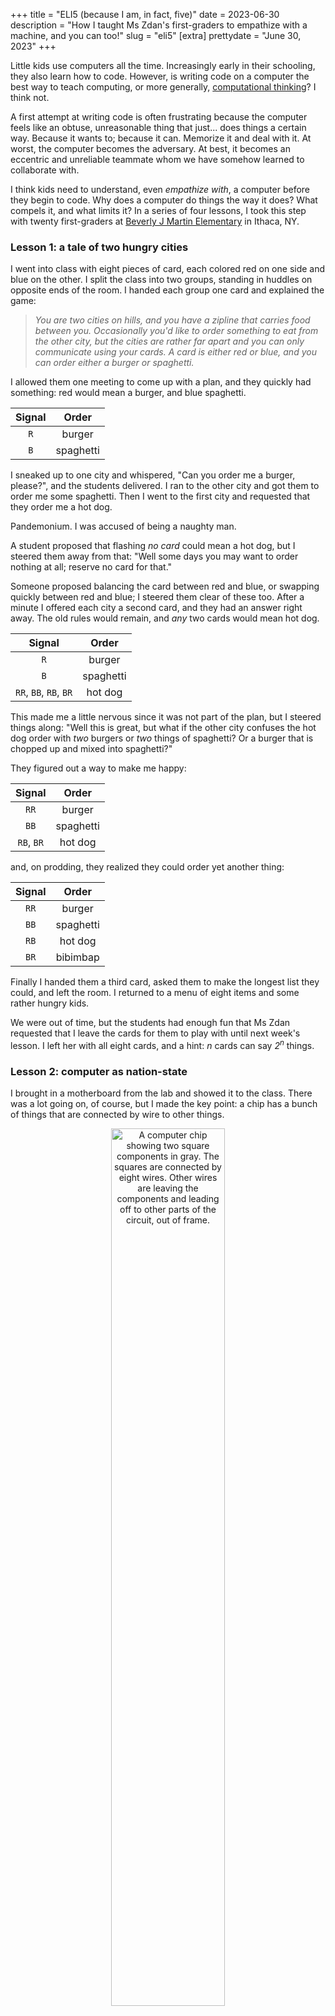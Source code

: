 +++
title = "ELI5 (because I am, in fact, five)"
date = 2023-06-30
description = "How I taught Ms Zdan's first-graders to empathize with a machine, and you can too!"
slug = "eli5"
[extra]
prettydate = "June 30, 2023"
+++

Little kids use computers all the time.
Increasingly early in their schooling, they also learn how to code.
However, is writing code on a computer the best way to teach computing, or more generally, [computational thinking](https://www.cs.cmu.edu/~15110-s13/Wing06-ct.pdf)? I think not.

A first attempt at writing code is often frustrating because the computer feels like an obtuse, unreasonable thing that just... does things a certain way.
Because it wants to; because it can.
Memorize it and deal with it.
At worst, the computer becomes the adversary.
At best, it becomes an eccentric and unreliable teammate whom we have somehow learned to collaborate with.

I think kids need to understand, even _empathize with_, a computer before they begin to code.
Why does a computer do things the way it does?
What compels it, and what limits it?
In a series of four lessons, I took this step with twenty first-graders at [Beverly J Martin Elementary](https://www.ithacacityschools.org/bjm) in Ithaca, NY.



### Lesson 1: a tale of two hungry cities

I went into class with eight pieces of card, each colored red on one
side and blue on the other. I split the class into two groups, standing
in huddles on opposite ends of the room. I handed each group one card
and explained the game:

> _You are two cities on hills, and you have a zipline that carries food
between you. Occasionally you'd like to order something to eat from the
other city, but the cities are rather far apart and you can only
communicate using your cards. A card is either red or blue, and you can
order either a burger or spaghetti._

I allowed them one meeting to come up with a plan, and they quickly had
something: red would mean a burger, and blue spaghetti.

<center>

| Signal | Order |
| :----: | :---: |
| `R` | burger |
| `B` | spaghetti |

</center>

I sneaked up to one city and whispered, "Can you order me a burger,
please?", and the students delivered. I ran to the other city and got
them to order me some spaghetti. Then I went to the
first city and requested that they order me a hot dog.

Pandemonium. I was accused of being a naughty man.

A student proposed that flashing *no card* could mean a hot dog, but I steered
them away from that: "Well some days you may want to order nothing at
all; reserve no card for that."

Someone proposed balancing the card between red and blue, or swapping
quickly between red and blue; I steered them clear of these too. After a
minute I offered each city a second card, and they had an answer right
away. The old rules would remain, and *any* two cards would mean hot
dog.

<center>

| Signal | Order |
| :----: | :---: |
| `R` | burger |
| `B` | spaghetti |
| `RR`, `BB`, `RB`, `BR` | hot dog |

</center>

This made me a little nervous since it was not part of the plan, but I
steered things along: "Well this is great, but what if the other city
confuses the hot dog order with _two_ burgers or _two_ things of spaghetti?
Or a burger that is chopped up and mixed into spaghetti?"

They figured out a way to make me happy:

<center>

| Signal | Order |
| :----: | :---: |
| `RR` | burger |
| `BB` | spaghetti |
| `RB`, `BR` | hot dog |

</center>

and, on prodding, they realized they could order yet another thing:

<center>

| Signal | Order |
| :----: | :---: |
| `RR` | burger |
| `BB` | spaghetti |
| `RB` | hot dog |
| `BR` | bibimbap |

</center>


Finally I handed them a third card, asked them to make the longest list
they could, and left the room. I returned to a menu of eight items and
some rather hungry kids.

We were out of time, but the students had enough fun that Ms Zdan
requested that I leave the cards for them to play with until next week's
lesson. I left her with all eight cards, and a hint:
_n_ cards can say _2<sup>n</sup>_ things.


### Lesson 2: computer as nation-state

I brought in a motherboard from the lab and showed it to the class.
There was a lot going on, of course, but I made the key point: a chip has a bunch of things that are connected by wire to other things.

<center>

<img src="https://newscenter.lbl.gov/wp-content/uploads/2021/12/microelectronic-raigvi-shutterstock_1568488030-1200x800-1.jpg"
alt= "A computer chip showing two square components in gray. The squares are connected by eight wires. Other wires are leaving the components and leading off to other parts of the circuit, out of frame." width="60%" title="Image from raigvi/Shutterstock">

</center>

As in the image above, I point out two large components that were connected directly using wires (in the image, look for the gray squares, and notice that they are connected directly by four pairs of wire).
These components were like our cities on hills, and the wires like our cards.
Power flowing through a wire? That's a blue card.
No power? That's a red card.
All their confusion from the previous week was also the computer's confusion,
and all their limitations also applied to the computer.

As an aside, the kids were especially excited to see that the motherboard had a little fan, and this led to a discussion about how running electricity through a computer chip causes it to heat up.
My students were young enough to have never actually handled incandescent lightbulbs, so that example fell flat on its face.
However, they had almost all used their parents' phones and tablets for hours in a row and knew that those got hot.
I explained that we _could_ use less power to keep the temperature down, but that would make it harder to tell whether a wire was sending power or not.
The kids made a neat connection to the cities-on-hills game: this was like ordering food on a really foggy day, when it was hard for the other city to see the color of the card.

### Lesson 3: how a computer stores a number

Ms Zdan reported that the students had taken to playing the card game in their free time.
By the time I arrived for the third lesson, they were absolute pros at zipline-based food-ordering.
They had figured out that they could use four cards to say sixteen things, and had begun to write down their "codes" on little cheatsheets.

This was easy money.
I made the point that all of this was only working because everyone had the same cheatsheets:
if I slipped a wonky cheatsheet into the mix, the whole system would break down.
We said, together, the the biggest word of the day: _protocol_.
They had arrived at a protocol for ordering food, just as computers have protocols for
their electrical signals.

We went back to two cards and four items, and I explained that the real challenge was not making a list, but making a list from which they could then _pick out_ a single item without confusing anyone else.
Indeed, they could make a list of _any_ four things and use two cards to pick out the right one.
For instance, they could use two cards to control their teacher around the room:

<center>

| Signal | Order |
| :----: | :---: |
| `RR` | Anshuman walks to the right |
| `BB` | Anshuman walks to the left |
| `RB` | Anshuman walks towards you |
| `BR` | Anshuman walks away from you |

</center>

and of course we spent a good five minutes having me bumble around the room like a robot.

I explained that a computer does the same thing, but with numbers.
We made a list of the kids' favorite numbers, and gave them card-based signals:


<center>

| Signal | Number |
| :----: | :----: |
| `RR` | a thousand! |
| `RB` | a thousand and one! |
| `BR` | a million! |
| `BB` | a quintajillion! |

</center>

Fun fact: little kids love big numbers.

We took a minute to write `0` on every card's red side and `1` on every card's blue side, and then I told them what a computer's favorite eight numbers are: `0`, `1`, `2`, `3`, `4`, `5`, `6`, and `7`.
Rather boring in comparison, yes, but could we signal them? Yes we could:

<center>

| Signal <br> (color) | Signal <br> (binary) | Number <br> (computer) |
| :---: | :---: | :--: |
| `RRR` | `000` | `0` |
| `RRB` | `001` | `1` |
| `RBR` | `010` | `2` |
| `RBB` | `011` | `3` |
| `BRR` | `100` | `4` |
| `BRB` | `101` | `5` |
| `BBR` | `110` | `6` |
| `BBB` | `111` | `7` |

</center>

We wrote this down on our little protocol cheatsheets and called it a day.


 and called it a day.

### Lesson 4: counting too far

We started the day with a little arithmetic.

> _How do we add 6 and 3?_

My students were early enough in their education that they did this _exactly_ the way I wanted them to, and not the way an adult would have:

> _We put up six fingers and say out loud, "one, two", "three". As we say each number, we put up an additional finger. Then we stop and think. How many fingers do we have up? Nine!_

I then asked them to add 6 and 5.

The started off strong, but then, at ten, ran out of fingers.
Some of them counted a toe, but most just contended themselves with calling me a naughty man again.

I explained that a computer sometimes has a similar problem: it wants to keep going but it runs out of wires, just like running out of fingers or running out of cards.

I requested a volunteer, and they and I stood up front facing the class.
We were on a number line, and currently at 0.
They were a person, and I was a computer.

<center>

| 0 | 1 | 2 | 3 | 4 | 5 | 6 | 7 | 8 | 9 |
| :--: | :--: | :--: | :--: | :--: | :--: | :--: | :--: | :---: | :---: |
| they | <span style="color:white">they</span> | <span style="color:white">they</span> | <span style="color:white">they</span> | <span style="color:white">they</span> | <span style="color:white">they</span> | <span style="color:white">they</span> | <span style="color:white">they</span> | <span style="color:white">they</span> | <span style="color:white">they</span> |
| me | | | | | | | | | |

</center>

"One more!" I said, and we both hopped over to stand on 1.

<center>

| 0 | 1 | 2 | 3 | 4 | 5 | 6 | 7 | 8 | 9 |
| :--: | :--: | :--: | :--: | :--: | :--: | :--: | :--: | :---: | :---: |
| <span style="color:white">they</span> | they | <span style="color:white">they</span> | <span style="color:white">they</span> | <span style="color:white">they</span> | <span style="color:white">they</span> | <span style="color:white">they</span> | <span style="color:white">they</span> | <span style="color:white">they</span> | <span style="color:white">they</span> |
| | me | | | | | | | | |

</center>

The class took over. One more! One more! We eventually landed at:

<center>

| 0 | 1 | 2 | 3 | 4 | 5 | 6 | 7 | 8 | 9 |
| :--: | :--: | :--: | :--: | :--: | :--: | :--: | :--: | :---: | :---: |
| <span style="color:white">they</span> | <span style="color:white">they</span> | <span style="color:white">they</span> | <span style="color:white">they</span> | <span style="color:white">they</span> | <span style="color:white">they</span> |  <span style="color:white">they</span> | they |<span style="color:white">they</span> | <span style="color:white">they</span> |
| | | | | | | | me | | |

</center>

One more! I ran to the other end of the number line and stood on 0, while my volunteer jumped to eight:

<center>

| 0 | 1 | 2 | 3 | 4 | 5 | 6 | 7 | 8 | 9 |
| :--: | :--: | :--: | :--: | :--: | :--: | :--: | :--: | :---: | :---: |
| <span style="color:white">they</span> | <span style="color:white">they</span> | <span style="color:white">they</span> | <span style="color:white">they</span> | <span style="color:white">they</span> | <span style="color:white">they</span> |  <span style="color:white">they</span> | <span style="color:white">they</span> | they | <span style="color:white">they</span> |
| me | | | | | | | | | |

</center>

There was pandemonium, of course, but once we had settled down I asked them to look at their cheat sheets from the previous time:

<center>

| Signal <br> (color) | Signal <br> (binary) | Number <br> (computer) |
| :---: | :---: | :--: |
| `RRR` | `000` | `0` |
| `RRB` | `001` | `1` |
| `RBR` | `010` | `2` |
| `RBB` | `011` | `3` |
| `BRR` | `100` | `4` |
| `BRB` | `101` | `5` |
| `BBR` | `110` | `6` |
| `BBB` | `111` | `7` |

</center>

What was a poor computer to do? I had simply run out of unique signals after 7, and I wanted to do something resonable, so I had wrapped around to 0.

I explained that a computer does the same thing, and that it is called _overflow_.
By and large, the largest number that a computer can express, plus one, is the smallest number it can express.

So what's the big deal?

Well, let's say we're in a car with our mom.
The speedometer says we're doing seven miles per hour, and, yup, we are.
Then mom hits the gas a hair and the speedometer says we're doing zero.
Actually, we're doing eight.
Hmm, there's a bunch of stuff that we're allowed to do at zero miles an hour:
we're allowed to unbuckle our seatbelts, open the door, step out for ice-cream.
Doing this at eight miles per hour is a bad idea, and we know it.

With this, we wrapped up.
I like to think that my students left with a little more empathy for the computer, and all the little hoops it needs to jump through while it does our bidding.


### Acknowledgments

An enormous thank you to Ms Zdan, her teaching aide Ms Jenn, and
of course her delightful students.
My time at Beverly J Martin Elementary School was facilitated by Cornell
University's [<span style="font-variant: small-caps">grasshopr</span>](https://sites.google.com/view/grasshopratcornell/home) program, a volunteer organization
that pairs graduate students with K-12 teachers so we can share our
research with curious students. This is hard, important, rewarding work,
and you are superstars for making it happen every year.

